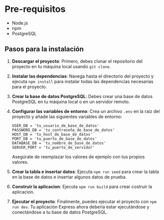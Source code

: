 # Pre-requisitos

- Node.js
- npm
- PostgreSQL

## Pasos para la instalación

1. **Descargar el proyecto**: Primero, debes clonar el repositorio del proyecto en tu máquina local usando `git clone`.

2. **Instalar las dependencias**: Navega hasta el directorio del proyecto y ejecuta `npm install` para instalar todas las dependencias necesarias para el proyecto.

3. **Crear la base de datos PostgreSQL**: Debes crear una base de datos PostgreSQL en tu máquina local o en un servidor remoto.

4. **Configurar las variables de entorno**: Crea un archivo `.env` en la raíz del proyecto y añade las siguientes variables de entorno:

    ```
    USER_DB = 'tu_usuario_de_base_de_datos'
    PASSWORD_DB = 'tu_contraseña_de_base_de_datos'
    HOST_DB = 'tu_host_de_base_de_datos'
    PORT_DB = 'tu_puerto_de_base_de_datos'
    DATABASE_DB = 'tu_nombre_de_base_de_datos'
    SERVER_PORT = 'tu_puerto_de_servidor'
    ```

    Asegúrate de reemplazar los valores de ejemplo con tus propios valores.

5. **Crear la tabla e insertar datos**: Ejecuta `npm run seed` para crear la tabla en la base de datos e insertar algunos datos de prueba.

6. **Construir la aplicacion**: Ejecuta `npm run build` para crear costruir la aplicacion.

7. **Ejecutar el proyecto**: Finalmente, puedes ejecutar el proyecto con `npm run dev`. Tu aplicación Express ahora debería estar ejecutándose y conectándose a tu base de datos PostgreSQL.